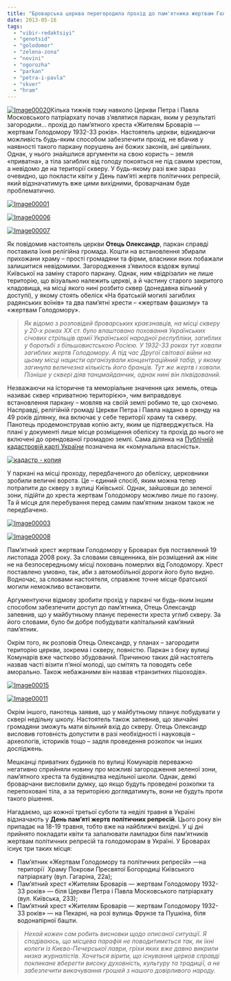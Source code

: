 ```yaml
---
title: "Броварська церква перегородила прохід до пам'ятника жертвам Голодомору"
date: 2013-05-16
tags: 
  - "vibir-redaktsiyi"
  - "genotsid"
  - "golodomor"
  - "zelena-zona"
  - "novini"
  - "ogorozha"
  - "parkan"
  - "petra-i-pavla"
  - "skver"
  - "hram"
---
```


[![Image00020](https://mpz.brovary.org/wp-content/uploads/2013/05/Image00020.jpg)](https://mpz.brovary.org/wp-content/uploads/2013/05/Image00020.jpg)Кілька тижнів тому навколо Церкви Петра і Павла Московського патріархату почав з’являтися паркан, яким у результаті загородили... прохід до пам’ятного хреста «Жителям Броварів — жертвам Голодомору 1932-33 років». Настоятель церкви, відкидаючи можливість будь-яким способом забезпечити прохід, не вбачив у наявності такого паркану порушень ані божих законів, ані цивільних. Однак, у нього знайшлися аргументи на свою користь – земля «приватна», а тіла загиблих від голоду покояться не під самим хрестом, а невідомо де на території скверу. У будь-якому разі вже зараз очевидно, що покласти квіти у День пам’яті жертв політичних репресій, який відзначатимуть вже цими вихідними, броварчанам буде проблематично.

[![Image00001](https://mpz.brovary.org/wp-content/uploads/2013/05/Image00001.jpg)](https://mpz.brovary.org/wp-content/uploads/2013/05/Image00001.jpg)

[![Image00006](https://mpz.brovary.org/wp-content/uploads/2013/05/Image00006.jpg)](https://mpz.brovary.org/wp-content/uploads/2013/05/Image00006.jpg)

[![Image00007](https://mpz.brovary.org/wp-content/uploads/2013/05/Image00007.jpg)](https://mpz.brovary.org/wp-content/uploads/2013/05/Image00007.jpg)

Як повідомив настоятель церкви **Отець Олександр**, паркан справді поставила їхня релігійна громада. Кошти на встановлення збирали прихожани храму – прості громадяни та фірми, власники яких побажали залишитися невідомими. Загородження з’явилося вздовж вулиці Київської на заміну старого паркану. Однак, ним «відрізали» не лише територію, що візуально належить церкві, а й частину старого закритого кладовища, на місці якого нині розбито сквер (донедавна вільний у доступі), у якому стоять обеліск «На братській могилі загиблих радянських воїнів» та два пам’ятні хрести – «жертвам фашизму» та «жертвам Голодомору».

> _Як відомо з розповідей броварських краєзнавців, на місці скверу у 20-х роках ХХ ст. було влаштовано поховання Українських січових стрільців армії Української народної республіки, загиблих у боротьбі з більшовистською Росією. У 1932-33 роках тут ховали загиблих жертв Голодомору. А під час Другої світової війни на цьому місці нацисти організували концентраційний табір, у якому загинула величезна кількість його бранців. Тут же жертв і ховали. Пізніше у сквері діяв танцмайданчик, однак нині він ліквідований._

Незважаючи на історичне та меморіальне значення цих земель, отець називає сквер «приватною територією», чим виправдовує встановлення паркану – мовляв на своїй землі робимо те, що схочемо. Насправді, релігійній громаді Церкви Петра і Павла надано в оренду на 49 років ділянку, яка включає у себе території храму та скверу. Панотець продемонстрував копію акту, яким це підтверджується. На плані у документі лише місце розміщення обеліску та прохід до нього не включені до орендованої громадою землі. Сама ділянка на [Публічній кадастровій карті України](http://map.dazru.gov.ua/kadastrova-karta) позначена як «комунальна власність».

[![кадастр - копия](https://mpz.brovary.org/wp-content/uploads/2013/05/kadastr-kopiya.jpg)](https://mpz.brovary.org/wp-content/uploads/2013/05/kadastr-kopiya.jpg)

У паркані на місці проходу, передбаченого до обеліску, церковники зробили величні ворота. Це – єдиний спосіб, яким можна тепер потрапити до скверу з вулиці Київської. Однак, зайшовши до зеленої зони, підійти до хреста жертвам Голодомору можливо лише по газону. Та й місця для перебування перед самим пам’ятним знаком також не передбачено.

[![Image00003](https://mpz.brovary.org/wp-content/uploads/2013/05/Image00003.jpg)](https://mpz.brovary.org/wp-content/uploads/2013/05/Image00003.jpg)

[![Image00008](https://mpz.brovary.org/wp-content/uploads/2013/05/Image000081.jpg)](https://mpz.brovary.org/wp-content/uploads/2013/05/Image000081.jpg)

Пам’ятний хрест жертвам Голодомору у Броварах був поставлений 19 листопада 2008 року. За словами священника, він розміщений аж ніяк не на безпосередньому місці поховань померлих від Голодомору. Хрест поставлено умовно, так, аби з автомобільної дороги його було видно. Водночас, за словами настоятеля, справжнє точне місце братської могили неможливо встановити.

Аргументуючи відмову зробити прохід у паркані чи будь-яким іншим способом забезпечити доступ до пам’ятника, Отець Олександр запевнив, що у майбутньому планує перенести хреста углиб скверу. За його словами, було би добре побудувати капітальний кам’яний пам’ятник.

Окрім того, як розповів Отець Олександр, у планах – загородити територію церкви, зокрема і скверу, повністю. Паркан з боку вулиці Комунарів вже частково збудований. Причиною таких дій настоятель назвав часті візити п’яної молоді, що смітять та поводять себе аморально. Також небажаними він назвав «транзитних пішоходів».

[![Image00015](https://mpz.brovary.org/wp-content/uploads/2013/05/Image00015.jpg)](https://mpz.brovary.org/wp-content/uploads/2013/05/Image00015.jpg)

[![Image00011](https://mpz.brovary.org/wp-content/uploads/2013/05/Image00011.jpg)](https://mpz.brovary.org/wp-content/uploads/2013/05/Image00011.jpg)

Окрім іншого, панотець заявив, що у майбутньому планує побудувати у сквері недільну школу. Настоятель також запевнив, що звичайні громадяни зможуть мати вільний вхід до скверу. Отець Олександр висловив готовність допустити в разі необхідності і науковців – археологів, істориків тощо – задля проведення розкопок чи інших досліджень.

Мешканці приватних будинків по вулиці Комунарів переважно негативно сприйняли новину про можливі загородження зеленої зони, пам’ятного хреста та будівництва недільної школи. Однак, деякі броварчани висловили думку, що якщо будуть проведені розкопки та перепоховані тіла, а за територією доглядатимуть, вони не будуть проти такого рішення.

Нагадаємо, що кожної третьої суботи та неділі травня в Україні відзначають у **День пам’яті жертв політичних репресій**. Цього року він припадає на 18-19 травня, тобто вже на найближчі вихідні. У ці дні прийнято покладати квіти та запалювати лампадки біля пам’ятників жертвам політичних репресій та голодоморам в Україні. У Броварах існує три таких місця:

- Пам’ятник «Жертвам Голодомору та політичних репресій» —на території  Храму Покрови Пресвятої Богородиці Київського патріархату (вул. Гагаріна, 22а);
- Пам’ятний хрест «Жителям Броварів — жертвам Голодомору 1932-33 років» — біля Церкви Петра і Павла Московського патріархату (вул. Київська, 233);
- Пам’ятний хрест «Жителям Броварів — жертвам Голодомору 1932-33 років» — на Пекарні, на розі вулиць Фрунзе та Пушкіна, біля водонапірної башти.

> _Нехай кожен сам робить висновки щодо описаної ситуації. Я сподіваюсь, що місцева парафія не поводитиметься так, як їхні колеги із Києво-Печерської лаври, гріхи яких вже давно викрили низка журналістів. Хочеться вірити, що існування церков справді покликане вберегти високу духовність, культуру та традиції, а не забезпечити викачування грошей з нашого довірливого народу._
